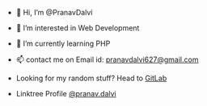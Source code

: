 - 👋 Hi, I’m @PranavDalvi
- 👀 I’m interested in Web Development
- 🌱 I’m currently learning PHP
- 📫 contact me on Email id: pranavdalvi627@gmail.com

- Looking for my random stuff? Head to [GitLab](https://gitlab.com/PranavDalvi)
- Linktree Profile [@pranav.dalvi](https://linktr.ee/pranav.dalvi)
<!-- 💞️ I’m looking to collaborate on-->

<!---
PranavDalvi/PranavDalvi is a ✨ special ✨ repository because its `README.md` (this file) appears on your GitHub profile.
You can click the Preview link to take a look at your changes.
--->
